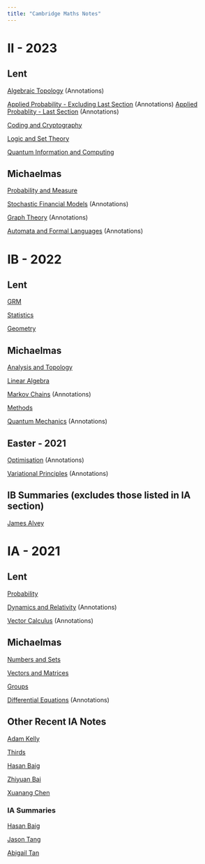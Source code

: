 ```yaml
---
title: "Cambridge Maths Notes"
---
```


# II - 2023

## Lent

[Algebraic Topology](at.pdf) (Annotations)

[Applied Probability - Excluding Last Section](Applied%20Probability\AppliedProbSousi.pdf) (Annotations)
[Applied Probablity - Last Section](Applied%20Probability\notes.pdf) (Annotations)

[Coding and Cryptography](CodingAndCryptography\cc.pdf)

[Logic and Set Theory](LogicAndSetTheory/logicandsettheory.pdf)

[Quantum Information and Computing](QuantumInfoAndComputing\qic.pdf)

## Michaelmas

[Probability and Measure](ProbAndMeasure\probmeasure.pdf)

[Stochastic Financial Models](Stochastic%20Financial%20Models\sfm.pdf) (Annotations)

[Graph Theory](Graph_Theory.pdf) (Annotations)

[Automata and Formal Languages](AFL_updated.pdf) (Annotations)

# IB - 2022

## Lent
<!-- [Complex Methods] -->

[GRM](Groups%20Rings%20and%20Modules\GRM.pdf)

[Statistics](Statistics\Statistics.pdf)

[Geometry](Geometry\Geometry.pdf)

## Michaelmas

[Analysis and Topology](Analysis%20and%20Topology\AnalTop.pdf)

[Linear Algebra](Linear%20Algebra\Linear%20Algebra.pdf)

[Markov Chains](Markov%20Chains\Markov%20Chains.pdf) (Annotations)

[Methods](Methods\Methods.pdf)

[Quantum Mechanics](Quantum%20Mechanics\Ubiali_notes.pdf) (Annotations)

## Easter - 2021

[Optimisation](Optimisation\Optimisation.pdf) (Annotations)

[Variational Principles](Variational%20Principles\VP.pdf) (Annotations)

<!-- ## Other Recent IB Notes (excludes those listed in IA section) -->

<!-- https://mjv43.user.srcf.net/ -->

## IB Summaries (excludes those listed in IA section)

[James Alvey](https://github.com/james-alvey-42/LectureNotes/tree/master/Part%20IB/Summaries)

# IA - 2021

## Lent
[Probability](Probability/probability.pdf)

[Dynamics and Relativity](Dynamics%20and%20Relativity/dynrel.pdf) (Annotations)

[Vector Calculus](Vector%20Calculus/vc.pdf) (Annotations)

## Michaelmas

[Numbers and Sets](Numbers%20and%20Sets/_book/index.html)

[Vectors and Matrices](Vectors%20and%20Matrices/_book/index.html)

[Groups](Groups/groups.pdf)

[Differential Equations](Differential%20Equations/de.pdf) (Annotations)

## Other Recent IA Notes

[Adam Kelly](http://ak2316.user.srcf.net/lecture-notes/)

[Thirds](https://thirdsgames.co.uk/maths.html)

[Hasan Baig](http://mhb45.user.srcf.net/)

[Zhiyuan Bai](https://zb260.user.srcf.net/notes/)

[Xuanang Chen](http://xc329.user.srcf.net/)

### IA Summaries

[Hasan Baig](http://mhb45.user.srcf.net/)

[Jason Tang](https://github.com/jywtang/Maths-Summary)

[Abigail Tan](http://ahcmt2.user.srcf.net/)
